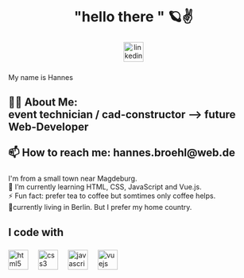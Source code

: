 <h1 align="center">"hello there " 🪐✌️</h1>

###

<div align="center">
  <a href="https://www.linkedin.com/in/hannes-br%C3%B6hl-40206a219" target="_blank">
    <img src="https://img.shields.io/static/v1?message=LinkedIn&logo=linkedin&label=&color=0077B5&logoColor=white&labelColor=&style=for-the-badge" height="40" alt="linkedin logo"  />
  </a>
</div>

###

<p align="left">My name is Hannes</p>

###

<h2 align="left">👩‍💻 About Me:<br>event technician / cad-constructor --> future Web-Developer <br><br>📫 How to reach me: hannes.broehl@web.de

###

<p align="left">I'm from a small town near Magdeburg.
  <br>🌱 I’m currently learning HTML, CSS, JavaScript and Vue.js.
  <br>⚡ Fun fact: prefer tea to coffee but somtimes only coffee helps.
  <br>📍currently living in Berlin. But I prefer my home country.</p>

###

<h2 align="left">I code with</h2>

###

<div align="left">
  <img src="https://cdn.jsdelivr.net/gh/devicons/devicon/icons/html5/html5-original.svg" height="40" alt="html5 logo"  />
  <img width="12" />
  <img src="https://cdn.jsdelivr.net/gh/devicons/devicon/icons/css3/css3-original.svg" height="40" alt="css3 logo"  />
  <img width="12" />
  <img src="https://cdn.jsdelivr.net/gh/devicons/devicon/icons/javascript/javascript-original.svg" height="40" alt="javascript logo"  />
  <img width="12" />
  <img src="https://cdn.jsdelivr.net/gh/devicons/devicon/icons/vuejs/vuejs-original.svg" height="40" alt="vuejs logo"  />
  <img width="12" />
</div>


###

